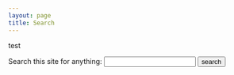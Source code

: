 ```yaml
---
layout: page
title: Search
---
```


test

<form action="https://duckduckgo.com/" method="get" class="inlineform">
	<label for="q">Search this site for anything:</label>
	<input type="text" name="q" value="" required="">
	<input type="hidden" name="sites" value="derykmakgill.com">
	<input type="hidden" name="ia" value="web">
	<input type="submit" value="search">
</form>
